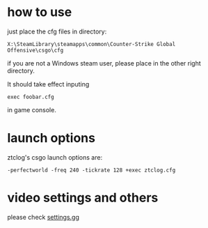 # how to use
just place the cfg files in directory:

	X:\SteamLibrary\steamapps\common\Counter-Strike Global Offensive\csgo\cfg
	
if you are not a Windows steam user, please place in the other right directory.

It should take effect inputing

	exec foobar.cfg
	
in game console.

# launch options
ztclog's csgo launch options are:

	-perfectworld -freq 240 -tickrate 128 +exec ztclog.cfg

# video settings and others
please check [settings.gg](https://settings.gg/ztclog)
